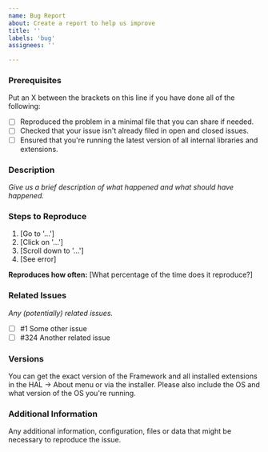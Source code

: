 ```yaml
---
name: Bug Report
about: Create a report to help us improve
title: ''
labels: 'bug'
assignees: ''

---
```


### Prerequisites

Put an X between the brackets on this line if you have done all of the following:
 - [ ] Reproduced the problem in a minimal file that you can share if needed.
 - [ ] Checked that your issue isn't already filed in open and closed issues.
 - [ ] Ensured that you're running the latest version of all internal libraries and extensions.

### Description

_Give us a brief description of what happened and what should have happened._

### Steps to Reproduce

1. [Go to '...']
2. [Click on '...']
3. [Scroll down to '...']
4. [See error]

**Reproduces how often:** [What percentage of the time does it reproduce?]

### Related Issues

_Any (potentially) related issues._

- [ ] #1 Some other issue
- [ ] #324 Another related issue

### Versions

You can get the exact version of the Framework and all installed extensions in the HAL -> About menu or via the installer. Please also include the OS and what version of the OS you're running.

### Additional Information

Any additional information, configuration, files or data that might be necessary to reproduce the issue.